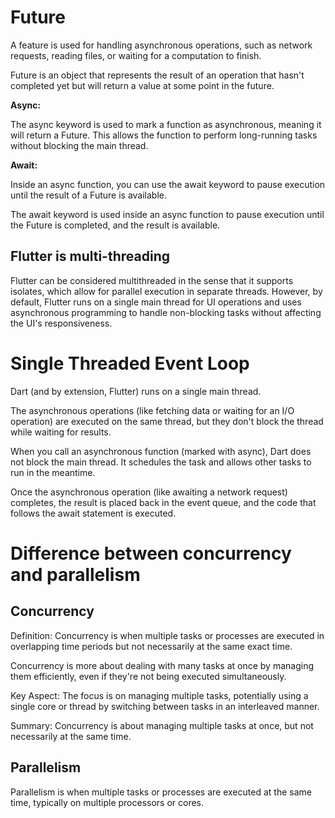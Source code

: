 # Future

A feature is used for handling asynchronous operations, such as network requests, reading files, or waiting for a computation to finish.

Future is an object that represents the result of an operation that hasn't completed yet but will return a value at some point in the future.

**Async:**

The async keyword is used to mark a function as asynchronous, meaning it will return a Future. This allows the function to perform long-running tasks without blocking the main thread.

**Await:**

Inside an async function, you can use the await keyword to pause execution until the result of a Future is available.

The await keyword is used inside an async function to pause execution until the Future is completed, and the result is available.


## Flutter is multi-threading

 Flutter can be considered multithreaded in the sense that it supports isolates, which allow for parallel execution in separate threads. However, by default, Flutter runs on a single main thread for UI operations and uses asynchronous programming to handle non-blocking tasks without affecting the UI's responsiveness.

# Single Threaded Event Loop

Dart (and by extension, Flutter) runs on a single main thread.

The asynchronous operations (like fetching data or waiting for an I/O operation) are executed on the same thread, but they don't block the thread while waiting for results.

When you call an asynchronous function (marked with async), Dart does not block the main thread. It schedules the task and allows other tasks to run in the meantime.

Once the asynchronous operation (like awaiting a network request) completes, the result is placed back in the event queue, and the code that follows the await statement is executed.

# Difference between concurrency and parallelism


## Concurrency

Definition: Concurrency is when multiple tasks or processes are executed in overlapping time periods but not necessarily at the same exact time.

Concurrency is more about dealing with many tasks at once by managing them efficiently, even if they're not being executed simultaneously.

Key Aspect: The focus is on managing multiple tasks, potentially using a single core or thread by switching between tasks in an interleaved manner.

Summary: Concurrency is about managing multiple tasks at once, but not necessarily at the same time.

## Parallelism

Parallelism is when multiple tasks or processes are executed at the same time, typically on multiple processors or cores.